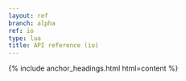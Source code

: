```yaml
---
layout: ref
branch: alpha
ref: io
type: lua
title: API reference (io)
---
```

{% include anchor_headings.html html=content %}